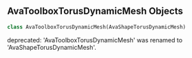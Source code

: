 ## AvaToolboxTorusDynamicMesh Objects

```python
class AvaToolboxTorusDynamicMesh(AvaShapeTorusDynamicMesh)
```

deprecated: 'AvaToolboxTorusDynamicMesh' was renamed to 'AvaShapeTorusDynamicMesh'.

<a id="unreal.MovieSceneAvaShapeRectCornerSection"></a>